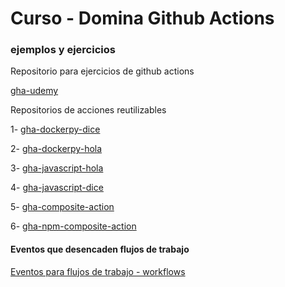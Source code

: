 # Curso - Domina Github Actions

### ejemplos y ejercicios
Repositorio para ejercicios de github actions

[gha-udemy](https://github.com/BrainsDevOps/gha-udemy)

Repositorios de acciones reutilizables

1- [gha-dockerpy-dice](https://github.com/BrainsDevOps/gha-dockerpy-dice)

2- [gha-dockerpy-hola](https://github.com/BrainsDevOps/gha-dockerpy-hola)

3- [gha-javascript-hola](https://github.com/BrainsDevOps/gha-javascript-hola)

4- [gha-javascript-dice](https://github.com/BrainsDevOps/gha-javascript-dice)

5- [gha-composite-action](https://github.com/BrainsDevOps/gha-composite-action)

6- [gha-npm-composite-action](https://github.com/BrainsDevOps/gha-npm-composite-action)

#### Eventos que desencaden flujos de trabajo
[Eventos para flujos de trabajo - workflows](https://docs.github.com/es/actions/writing-workflows/choosing-when-your-workflow-runs/events-that-trigger-workflows#push)